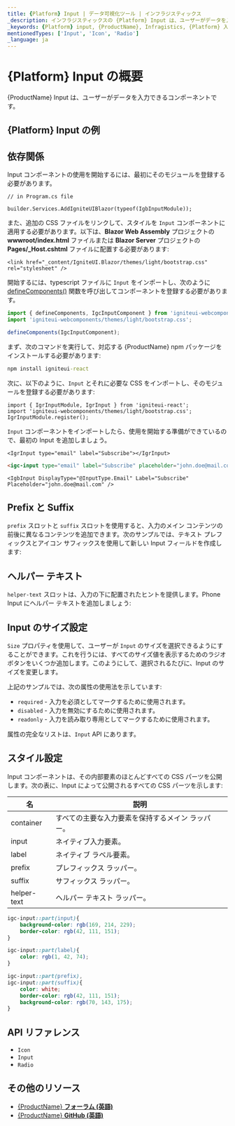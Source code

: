 ```yaml
---
title: {Platform} Input | データ可視化ツール | インフラジスティックス
_description: インフラジスティックスの {Platform} Input は、ユーザーがデータを入力できるコンポーネントです。{ProductName} を使用してアプリケーションを改善します。
_keywords: {Platform} input, {ProductName}, Infragistics, {Platform} 入力, インフラジスティックス
mentionedTypes: ['Input', 'Icon', 'Radio']
_language: ja
---
```

# {Platform} Input の概要

{ProductName} Input は、ユーザーがデータを入力できるコンポーネントです。

## {Platform} Input の例

<div class="divider--half"></div>

<!-- React, WebComponents -->

<code-view style="height: 120px"
           data-demos-base-url="{environment:dvDemosBaseUrl}"
           iframe-src="{environment:dvDemosBaseUrl}/inputs/input-overview"
           alt="{Platform} Input の例"
           github-src="inputs/input/overview">
</code-view>

<!-- end:React, WebComponents -->

<!-- Blazor -->

<code-view style="height: 225px"
           data-demos-base-url="{environment:dvDemosBaseUrl}"
           iframe-src="{environment:dvDemosBaseUrl}/inputs/input-binding"
           alt="{Platform} Input の例"
           github-src="inputs/input/binding">
</code-view>

## 依存関係

Input コンポーネントの使用を開始するには、最初にそのモジュールを登録する必要があります。

<!-- Blazor -->


```razor
// in Program.cs file

builder.Services.AddIgniteUIBlazor(typeof(IgbInputModule));
```

また、追加の CSS ファイルをリンクして、スタイルを `Input` コンポーネントに適用する必要があります。以下は、**Blazor Web Assembly** プロジェクトの **wwwroot/index.html** ファイルまたは **Blazor Server** プロジェクトの **Pages/_Host.cshtml** ファイルに配置する必要があります:

```razor
<link href="_content/IgniteUI.Blazor/themes/light/bootstrap.css" rel="stylesheet" />
```

<!-- end: Blazor -->

<!-- WebComponents -->

開始するには、typescript ファイルに `Input` をインポートし、次のように [defineComponents()](https://www.infragistics.com/products/ignite-ui-web-components/docs/typescript/latest/index.html#defineComponents) 関数を呼び出してコンポーネントを登録する必要があります。

```ts
import { defineComponents, IgcInputComponent } from 'igniteui-webcomponents';
import 'igniteui-webcomponents/themes/light/bootstrap.css';

defineComponents(IgcInputComponent);
```

<!-- end: WebComponents -->

<!-- React -->
まず、次のコマンドを実行して、対応する {ProductName} npm パッケージをインストールする必要があります:

```cmd
npm install igniteui-react
```

次に、以下のように、`Input` とそれに必要な CSS をインポートし、そのモジュールを登録する必要があります:

```tsx
import { IgrInputModule, IgrInput } from 'igniteui-react';
import 'igniteui-webcomponents/themes/light/bootstrap.css';
IgrInputModule.register();
```
<!-- end: React -->

`Input` コンポーネントをインポートしたら、使用を開始する準備ができているので、最初の Input を追加しましょう。

```tsx
<IgrInput type="email" label="Subscribe"></IgrInput>
```

```html
<igc-input type="email" label="Subscribe" placeholder="john.doe@mail.com"></igc-input>
```

```razor
<IgbInput DisplayType="@InputType.Email" Label="Subscribe" Placeholder="john.doe@mail.com" />
```

## Prefix と Suffix

`prefix` スロットと `suffix` スロットを使用すると、入力のメイン コンテンツの前後に異なるコンテンツを追加できます。次のサンプルでは、テキスト プレフィックスとアイコン サフィックスを使用して新しい Input フィールドを作成します:

<code-view style="height: 120px"
           data-demos-base-url="{environment:dvDemosBaseUrl}"
           iframe-src="{environment:dvDemosBaseUrl}/inputs/input-prefix-suffix"
           alt="{Platform} Input Prefix & Suffix の例"
           github-src="inputs/input/prefix-suffix">
</code-view>

## ヘルパー テキスト

`helper-text` スロットは、入力の下に配置されたヒントを提供します。Phone Input にヘルパー テキストを追加しましょう:

<code-view style="height: 140px"
           data-demos-base-url="{environment:dvDemosBaseUrl}"
           iframe-src="{environment:dvDemosBaseUrl}/inputs/input-helper-text"
           alt="{Platform} Input ヘルパー テキストの例"
           github-src="inputs/input/helper-text">
</code-view>

## Input のサイズ設定

`Size` プロパティを使用して、ユーザーが `Input` のサイズを選択できるようにすることができます。これを行うには、すべてのサイズ値を表示するためのラジオ ボタンをいくつか追加します。このようにして、選択されるたびに、Input のサイズを変更します。

<code-view style="height: 320px"
           data-demos-base-url="{environment:dvDemosBaseUrl}"
           iframe-src="{environment:dvDemosBaseUrl}/inputs/input-size"
           alt="{Platform} Input サイズ設定の例"
           github-src="inputs/input/size">
</code-view>

上記のサンプルでは、次の属性の使用法を示しています:
- `required` - 入力を必須としてマークするために使用されます。
- `disabled` - 入力を無効にするために使用されます。
- `readonly` - 入力を読み取り専用としてマークするために使用されます。

<!-- WebComponents -->

属性の完全なリストは、`Input` API にあります。

<!-- end: WebComponents -->

## スタイル設定

Input コンポーネントは、その内部要素のほとんどすべての CSS パーツを公開します。次の表に、Input によって公開されるすべての CSS パーツを示します:

|名|説明|
|--|--|
| container | すべての主要な入力要素を保持するメイン ラッパー。 |
| input | ネイティブ入力要素。 |
| label | ネイティブ ラベル要素。 |
| prefix | プレフィックス ラッパー。 |
| suffix | サフィックス ラッパー。 |
| helper-text | ヘルパー テキスト ラッパー。 |

```scss
igc-input::part(input){
    background-color: rgb(169, 214, 229);
    border-color: rgb(42, 111, 151);
}

igc-input::part(label){
    color: rgb(1, 42, 74);
}

igc-input::part(prefix),
igc-input::part(suffix){
    color: white;
    border-color: rgb(42, 111, 151);
    background-color: rgb(70, 143, 175);
}
```

<code-view style="height: 150px"
           data-demos-base-url="{environment:dvDemosBaseUrl}"
           iframe-src="{environment:dvDemosBaseUrl}/inputs/input-styling"
           alt="{Platform} Input のスタイル設定"
           github-src="inputs/input/styling">
</code-view>

<div class="divider"></div>


## API リファレンス

 - `Icon`
 - `Input`
 - `Radio`


## その他のリソース

* [{ProductName} **フォーラム (英語)**]({ForumsLink})
* [{ProductName} **GitHub (英語)**]({GithubLink})